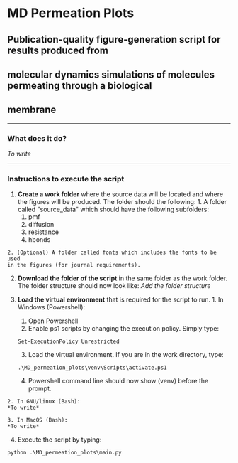 # MD Permeation Plots

## Publication-quality figure-generation script for results produced from
## molecular dynamics simulations of molecules permeating through a biological
## membrane

----

### What does it do?
*To write*

----

### Instructions to execute the script

  1. **Create a work folder** where the source data will be located and where the
figures will be produced. The folder should the following:
    1. A folder called "source_data" which should have the following subfolders:
      1. pmf
      2. diffusion
      3. resistance
      4. hbonds

    2. (Optional) A folder called fonts which includes the fonts to be used
    in the figures (for journal requirements).

  2. **Download the folder of the script** in the same folder as the work folder.
  The folder structure should now look like:
  *Add the folder structure*


  3. **Load the virtual environment** that is required for the script to run.
    1. In Windows (Powershell):
      1. Open Powershell
      2. Enable ps1 scripts by changing the execution policy. Simply type:
      ```shell
      Set-ExecutionPolicy Unrestricted
      ```
      3. Load the virtual environment. If you are in the work directory, type:
      ```shell
      .\MD_permeation_plots\venv\Scripts\activate.ps1
      ```
      4. Powershell command line should now show (venv) before the prompt.

    2. In GNU/linux (Bash):
    *To write*

    3. In MacOS (Bash):
    *To write*

  4. Execute the script by typing:
  ```shell
  python .\MD_permeation_plots\main.py
  ```
